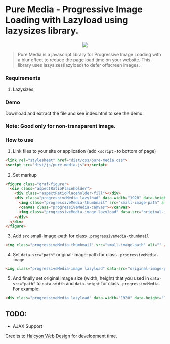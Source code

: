 


# Pure Media - Progressive Image Loading with Lazyload using lazysizes library.

<p align="center">
  <img src="screenshots/screenshot.jpg" style="max-width:200px;">
</p>

<blockquote>Pure Media is a javascript library for Progressive Image Loading with a blur effect to reduce the page load time on your website. This library uses lazysizes(lazyload) to defer offscreen images.</blockquote>

### Requirements
1. Lazysizes

### Demo

Download and extract the file and see index.html to see the demo.


### Note: Good only for non-transparent image.

### How to use

1. Link files to your site or application (add `<script>` to bottom of page)

  ```html
  <link rel="stylesheet" href="dist/css/pure-media.css">
  <script src="dist/js/pure-media.js"></script>
  ```

2. Set markup 

  ```html
  <figure class="graf-figure">
    <div class="aspectRatioPlaceholder">
      <div class="aspectRatioPlaceholder-fill"></div>
      <div class="progressiveMedia lazyload" data-width="1920" data-height="1080">
        <img class="progressiveMedia-thumbnail" src="small-image-path" alt="" />
        <canvas class="progressiveMedia-canvas"></canvas>
        <img class="progressiveMedia-image lazyload" data-src="original-image-path" alt="" />
      </div>
    </div>
  </figure>
  ```

3. Add `src` small-image-path for class  `.progressiveMedia-thumbnail` 

  ```html
  <img class="progressiveMedia-thumbnail" src="small-image-path" alt="" />
  ```

4. Set `data-src="path"` original-image-path for class `.progressiveMedia-image` 

  ```html
  <img class="progressiveMedia-image lazyload" data-src="original-image-path" alt="" />
  ```

5. And finally set original image size (width, height) that you used in `data-src="path"` to `data-width` and `data-height` for class `.progressiveMedia`. For example:

  ```html
  <div class="progressiveMedia lazyload" data-width="1920" data-height="1080">
  ```


## TODO: 
- AJAX Support

Credits to <a href="https://halcyonwebdesign.com.ph/" target="_blank">Halcyon Web Design</a> for development time.
<br>
